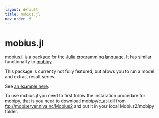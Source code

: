 ```yaml
---
layout: default
title: mobius.jl
nav_order: 5
---
```


# mobius.jl

mobius.jl is a package for the [Julia programming language](https://julialang.org/). It has similar functionality to [mobipy](../mobipydocs/mobipy.html).

This package is currently not fully featured, but allows you to run a model and extract result series.

See [an example here](https://github.com/NIVANorge/Mobius2/blob/main/example_notebooks/basic_julia.ipynb).

To use mobius.jl you need to first follow the installation procedure for mobipy, that is you need to download mobipy/c_abi.dll from ftp://mobiserver.niva.no/Mobius2 and put it in your local Mobius2/mobipy folder.
